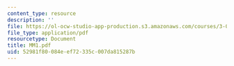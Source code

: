 ```yaml
---
content_type: resource
description: ''
file: https://ol-ocw-studio-app-production.s3.amazonaws.com/courses/3-094-materials-in-human-experience-spring-2004/52981f80084eef72335c007da815287b_MM1.pdf
file_type: application/pdf
resourcetype: Document
title: MM1.pdf
uid: 52981f80-084e-ef72-335c-007da815287b
---
```

